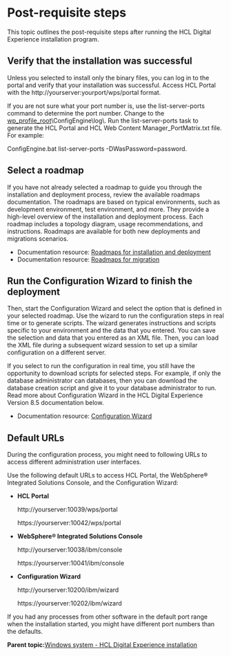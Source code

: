 # Post-requisite steps 

This topic outlines the post-requisite steps after running the HCL Digital Experience installation program.

## Verify that the installation was successful

Unless you selected to install only the binary files, you can log in to the portal and verify that your installation was successful. Access HCL Portal with the http://yourserver:yourport/wps/portal format.

If you are not sure what your port number is, use the list-server-ports command to determine the port number. Change to the [wp\_profile\_root](../reference/wpsdirstr.md#wp_profile_root)\\ConfigEngine\\log\\. Run the list-server-ports task to generate the HCL Portal and HCL Web Content Manager\_PortMatrix.txt file. For example:

ConfigEngine.bat list-server-ports -DWasPassword=password.

## Select a roadmap

If you have not already selected a roadmap to guide you through the installation and deployment process, review the available roadmaps documentation. The roadmaps are based on typical environments, such as development environment, test environment, and more. They provide a high-level overview of the installation and deployment process. Each roadmap includes a topology diagram, usage recommendations, and instructions. Roadmaps are available for both new deployments and migrations scenarios.

-   Documentation resource: [Roadmaps for installation and deployment](rm_installation.html)
-   Documentation resource: [Roadmaps for migration](rm_migration.html)

## Run the Configuration Wizard to finish the deployment

Then, start the Configuration Wizard and select the option that is defined in your selected roadmap. Use the wizard to run the configuration steps in real time or to generate scripts. The wizard generates instructions and scripts specific to your environment and the data that you entered. You can save the selection and data that you entered as an XML file. Then, you can load the XML file during a subsequent wizard session to set up a similar configuration on a different server.

If you select to run the configuration in real time, you still have the opportunity to download scripts for selected steps. For example, if only the database administrator can databases, then you can download the database creation script and give it to your database administrator to run. Read more about Configuration Wizard in the HCL Digital Experience Version 8.5 documentation below.

-   Documentation resource: [Configuration Wizard](../config/cw_overview.html)

## Default URLs

During the configuration process, you might need to following URLs to access different administration user interfaces.

Use the following default URLs to access HCL Portal, the WebSphere® Integrated Solutions Console, and the Configuration Wizard:

-   **HCL Portal**

    http://yourserver:10039/wps/portal

    https://yourserver:10042/wps/portal

-   **WebSphere® Integrated Solutions Console**

    http://yourserver:10038/ibm/console

    https://yourserver:10041/ibm/console

-   **Configuration Wizard**

    http://yourserver:10200/ibm/wizard

    https://yourserver:10202/ibm/wizard


If you had any processes from other software in the default port range when the installation started, you might have different port numbers than the defaults.

**Parent topic:**[Windows system - HCL Digital Experience installation](../install/installingwp95-windows.md)


